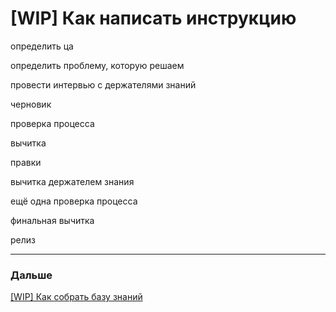 # [WIP] Как написать инструкцию

определить ца

определить проблему, которую решаем

провести интервью с держателями знаний

черновик

проверка процесса

вычитка

правки 

вычитка держателем знания

ещё одна проверка процесса

финальная вычитка

релиз

---

### Дальше

[[WIP] Как собрать базу знаний](%5BWIP%5D%20%D0%9A%D0%B0%D0%BA%20%D1%81%D0%BE%D0%B1%D1%80%D0%B0%D1%82%D1%8C%20%D0%B1%D0%B0%D0%B7%D1%83%20%D0%B7%D0%BD%D0%B0%D0%BD%D0%B8%D0%B8%CC%86%207d20dcfdc3484103b54e1566bb8de61f.md)